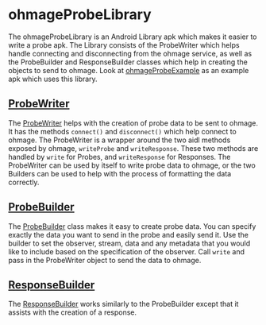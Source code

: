 ohmageProbeLibrary
==================

The ohmageProbeLibrary is an Android Library apk which makes it easier to write a probe apk. The
Library consists of the ProbeWriter which helps handle connecting and disconnecting from the
ohmage service, as well as the ProbeBuilder and ResponseBuilder classes which help in creating
the objects to send to ohmage. Look at [ohmageProbeExample](https://github.com/cketcham/ohmageProbeExample)
as an example apk which uses this library.

[ProbeWriter](https://github.com/cens/ohmageProbeLibrary/wiki/ProbeWriter)
-----------

The [ProbeWriter](https://github.com/cens/ohmageProbeLibrary/wiki/ProbeWriter) helps with the
creation of probe data to be sent to ohmage. It has the methods `connect()` and `disconnect()`
which help connect to ohmage. The ProbeWriter is a wrapper around the two aidl methods exposed
by ohmage, `writeProbe` and `writeResponse`. These two methods are handled by `write` for Probes,
and `writeResponse` for Responses. The ProbeWriter can be used by itself to write probe data to
ohmage, or the two Builders can be used to help with the process of formatting the data correctly.

[ProbeBuilder](https://github.com/cens/ohmageProbeLibrary/wiki/ProbeBuilder)
------------

The [ProbeBuilder](https://github.com/cens/ohmageProbeLibrary/wiki/ProbeBuilder) class makes it
easy to create probe data. You can specify exactly the data you want to send in the probe and easily
send it. Use the builder to set the observer, stream, data and any metadata that you would like to
include based on the specification of the observer. Call `write` and pass in the ProbeWriter object
to send the data to ohmage.

[ResponseBuilder](https://github.com/cens/ohmageProbeLibrary/wiki/ResponseBuilder)
---------------

The [ResponseBuilder](https://github.com/cens/ohmageProbeLibrary/wiki/ResponseBuilder) works
similarly to the ProbeBuilder except that it assists with the creation of a response.